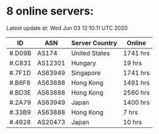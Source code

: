 # 8 online servers:

Latest update at: Wed Jun 03 12:10:11 UTC 2020

| ID | ASN | Server Country | Online |
| -- | --- | -------------- | ------ |
| #.D09B | AS174 | United States | 1741 hrs |
| #.C831 | AS12301 | Hungary | 19 hrs |
| #.7F1D | AS63949 | Singapore | 1741 hrs |
| #.B6F8 | AS63888 | Hong Kong | 1491 hrs |
| #.BD3E | AS63888 | Hong Kong | 2560 hrs |
| #.2A79 | AS63949 | Japan | 1400 hrs |
| #.33B9 | AS63888 | Hong Kong | 7 hrs |
| #.4928 | AS20473 | Japan | 10 hrs |

